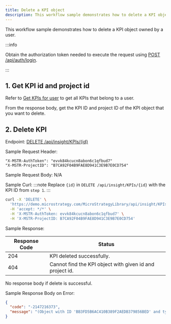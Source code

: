 ```yaml
---
title: Delete a KPI object
description: This workflow sample demonstrates how to delete a KPI object owned by a user.
---
```


<Available since="2021 Update 10" />

This workflow sample demonstrates how to delete a KPI object owned by a user.

:::info

Obtain the authorization token needed to execute the request using [POST /api/auth/login](https://demo.microstrategy.com/MicroStrategyLibrary/api-docs/index.html#/Authentication/postLogin).

:::

## 1. Get KPI id and project id

Refer to [Get KPIs for user](./get-kpi.md#get-all-kpis) to get all KPIs that belong to a user.

From the response body, get the KPI ID and project ID of the KPI object that you want to delete.

## 2. Delete KPI

Endpoint: [DELETE /api/insight/KPIs/\{id}](https://demo.microstrategy.com/MicroStrategyLibrary/api-docs/index.html#/Insight%20Engine%20-%20KPIs/deleteKPI)

Sample Request Header:

```http
"X-MSTR-AuthToken": "evvk84kcucn8abon6c1qfbud7"
"X-MSTR-ProjectID": "B7CA92F04B9FAE8D941C3E9B7E0CD754"
```

Sample Request Body: N/A

Sample Curl:
:::note
Replace `{id}` in `DELETE /api/insight/KPIs/{id}` with the KPI ID from `step 1`.
:::

```bash
curl -X 'DELETE' \
  'https://demo.microstrategy.com/MicroStrategyLibrary/api/insight/KPIs/BB3FD5B6AC410B389F2AEDB379856BED' \
  -H 'accept: */*' \
  -H 'X-MSTR-AuthToken: evvk84kcucn8abon6c1qfbud7' \
  -H 'X-MSTR-ProjectID: B7CA92F04B9FAE8D941C3E9B7E0CD754'
```

Sample Response:

| Response Code | Status                                                   |
| ------------- | -------------------------------------------------------- |
| 204           | KPI deleted successfully.                                |
| 404           | Cannot find the KPI object with given id and project id. |

No response body if delete is successful.

Sample Response Body on Error:

```json
{
  "code": "-2147216373",
  "message": "(Object with ID 'BB3FD5B6AC410B389F2AEDB379856BED' and type 83 (KPI) is not found in metadata. It may have been deleted.)"
}
```
